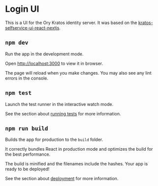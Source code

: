 # Login UI

This is a UI for the Ory Kratos identity server. It was based on
the [kratos-selfservice-ui-react-nextjs](https://github.com/ory/kratos-selfservice-ui-react-nextjs/).

## `npm dev`

Run the app in the development mode.

Open <http://localhost:3000> to view it in browser.

The page will reload when you make changes. You may also see any lint errors in
the console.

## `npm test`

Launch the test runner in the interactive watch mode.

See the section
about [running tests](https://facebook.github.io/create-react-app/docs/running-tests)
for more information.

## `npm run build`

Builds the app for production to the `build` folder.

It correctly bundles React in production mode and optimizes the build for the
best performance.

The build is minified and the filenames include the hashes.
Your app is ready to be deployed!

See the section
about [deployment](https://facebook.github.io/create-react-app/docs/deployment)
for more information.
